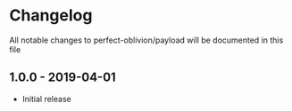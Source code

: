 # Changelog

All notable changes to perfect-oblivion/payload will be documented in this file

## 1.0.0 - 2019-04-01

-   Initial release